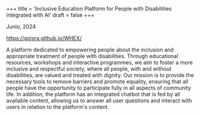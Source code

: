+++
title = 'Inclusive Education Platform for People with Disabilities integrated with AI'
draft = false
+++

Junio, 2024

https://goisra.github.io/WHEX/

A platform dedicated to empowering people about the inclusion and appropriate treatment of people with disabilities. Through educational resources, workshops and interactive programmes, we aim to foster a more inclusive and respectful society, where all people, with and without disabilities, are valued and treated with dignity. Our mission is to provide the necessary tools to remove barriers and promote equality, ensuring that all people have the opportunity to participate fully in all aspects of community life. In addition, the platform has an integrated chatbot that is fed by all available content, allowing us to answer all user questions and interact with users in relation to the platform's content.

